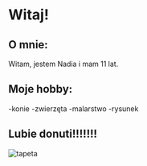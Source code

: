 # Witaj!
## O mnie:
Witam, jestem Nadia i mam 11 lat.
## Moje hobby:
-konie
-zwierzęta
-malarstwo
-rysunek
## Lubie donuti!!!!!!!
![tapeta](https://user-images.githubusercontent.com/123239285/213862823-212ca20d-e029-4014-ae83-f1f3f29986ae.jpg)
